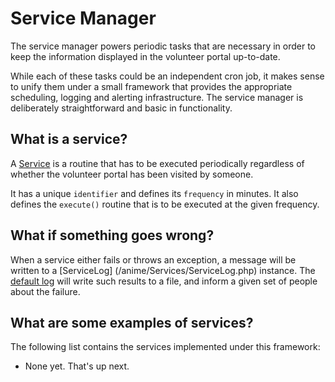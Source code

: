# Service Manager
The service manager powers periodic tasks that are necessary in order to keep the information
displayed in the volunteer portal up-to-date.

While each of these tasks could be an independent cron job, it makes sense to unify them under a
small framework that provides the appropriate scheduling, logging and alerting infrastructure. The
service manager is deliberately straightforward and basic in functionality.

## What is a service?
A [Service](/anime/Services/Service.php) is a routine that has to be executed periodically
regardless of whether the volunteer portal has been visited by someone.

It has a unique `identifier` and defines its `frequency` in minutes. It also defines the `execute()`
routine that is to be executed at the given frequency.

## What if something goes wrong?
When a service either fails or throws an exception, a message will be written to a [ServiceLog]
(/anime/Services/ServiceLog.php) instance. The [default log](/anime/Services/ServiceLogImpl.php)
will write such results to a file, and inform a given set of people about the failure.

## What are some examples of services?
The following list contains the services implemented under this framework:

- None yet. That's up next.
